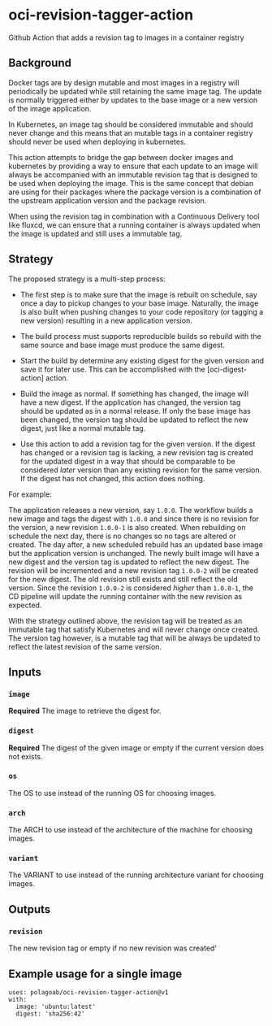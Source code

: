 # oci-revision-tagger-action
Github Action that adds a revision tag to images in a container registry

## Background

Docker tags are by design mutable and most images in a registry will periodically be updated while still retaining the
same image tag. The update is normally triggered either by updates to the base image or a new version of the image
application. 

In Kubernetes, an image tag should be considered immutable and should never change and this means that an mutable tags
in a container registry should never be used when deploying in kubernetes.

This action attempts to bridge the gap between docker images and kubernetes by providing a way to ensure that each
update to an image will always be accompanied with an immutable revision tag that is designed to be used when 
deploying the image. This is the same concept that debian are using for their packages where the package version is
a combination of the upstream application version and the package revision.

When using the revision tag in combination with a Continuous Delivery tool like fluxcd, we can ensure that a running
container is always updated when the image is updated and still uses a immutable tag.

## Strategy

The proposed strategy is a multi-step process:

* The first step is to make sure that the image is rebuilt on schedule,
say once a day to pickup changes to your base image. Naturally, the image is also built when pushing changes 
to your code repository (or tagging a new version) resulting in a new application version. 

* The build process must supports reproducible builds so rebuild with the same source and base image must produce the same digest.

* Start the build by determine any existing digest for the given version and save it for later use. This can be accomplished with the [oci-digest-action] action.

* Build the image as normal. If something has changed, the image will have a new digest. If the application has changed, the version tag should be updated as in a normal release. If only the base image has been changed, the version tag should be updated to reflect the new digest, just like a normal mutable tag.

* Use this action to add a revision tag for the given version. If the digest has changed or a revision tag is lacking, a new revision tag is created for the updated digest in a way that should be comparable to be considered *later* version than any existing revision for the same version. If the digest has not changed, this action does nothing.

For example:

The application releases a new version, say `1.0.0`. The workflow builds a new image and tags the digest with 
`1.0.0` and since there is no revision for the version, a new revision `1.0.0-1` is also created. When rebuilding on schedule the next day, there is no changes so no tags are altered or created. The day after, a new scheduled rebuild has an updated base image but the application version is unchanged. The newly built image will have a new digest and the version tag is updated to reflect the new digest. The revision will be incremented and a new revision tag `1.0.0-2` will be created for the new digest. The old revision still exists and still reflect the old version. Since the revision `1.0.0-2` is considered *higher* than `1.0.0-1`, the CD pipeline will update the running container with the new revision as expected. 

With the strategy outlined above, the revision tag will be treated as an immutable tag that satisfy Kubernetes and will never change once created. The version tag however, is a mutable tag that will be always be updated to reflect the latest revision of the same version.

## Inputs

### `image`

**Required** The image to retrieve the digest for.

### `digest`

**Required** The digest of the given image or empty if the current version does not exists.

### `os`

The OS to use instead of the running OS for choosing images.

### `arch`

The ARCH to use instead of the architecture of the machine for choosing images.

### `variant`

The VARIANT to use instead of the running architecture variant for choosing images.

## Outputs

### `revision`

The new revision tag or empty if no new revision was created'

## Example usage for a single image

```
uses: polagoab/oci-revision-tagger-action@v1
with:
  image: 'ubuntu:latest'
  digest: 'sha256:42'
```
